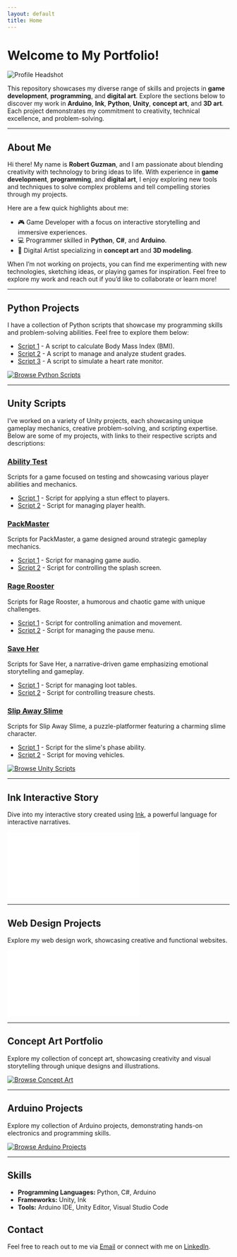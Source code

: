 ```yaml
---
layout: default
title: Home
---
```


<link rel="stylesheet" href="styles/main.css">

# Welcome to My Portfolio!

![Profile Headshot](https://cdnb.artstation.com/p/users/avatars/008/299/825/large/382b95d5d5983e40b34a8583a72fe71c.jpg?1733506347)

This repository showcases my diverse range of skills and projects in **game development**, **programming**, and **digital art**. Explore the sections below to discover my work in **Arduino**, **Ink**, **Python**, **Unity**, **concept art**, and **3D art**. Each project demonstrates my commitment to creativity, technical excellence, and problem-solving.

---

## About Me

Hi there! My name is **Robert Guzman**, and I am passionate about blending creativity with technology to bring ideas to life. With experience in **game development**, **programming**, and **digital art**, I enjoy exploring new tools and techniques to solve complex problems and tell compelling stories through my projects.

Here are a few quick highlights about me:
- 🎮 Game Developer with a focus on interactive storytelling and immersive experiences.
- 💻 Programmer skilled in **Python**, **C#**, and **Arduino**.
- 🎨 Digital Artist specializing in **concept art** and **3D modeling**.

When I’m not working on projects, you can find me experimenting with new technologies, sketching ideas, or playing games for inspiration. Feel free to explore my work and reach out if you’d like to collaborate or learn more!

---

## Python Projects

I have a collection of Python scripts that showcase my programming skills and problem-solving abilities. Feel free to explore them below:

- [Script 1](python/bmi.py) - A script to calculate Body Mass Index (BMI).
- [Script 2](python/gradelist.py) - A script to manage and analyze student grades.
- [Script 3](python/heart.py) - A script to simulate a heart rate monitor.

[![Browse Python Scripts](python/)](./python/)

---

## Unity Scripts

I’ve worked on a variety of Unity projects, each showcasing unique gameplay mechanics, creative problem-solving, and scripting expertise. Below are some of my projects, with links to their respective scripts and descriptions:

### [Ability Test](unity/Ability-Test)
Scripts for a game focused on testing and showcasing various player abilities and mechanics.

- [Script 1](unity/Ability-Test/StunEffect.cs) - Script for applying a stun effect to players.
- [Script 2](unity/Ability-Test/HealthSystem.cs) - Script for managing player health.

### [PackMaster](unity/PackMaster)
Scripts for PackMaster, a game designed around strategic gameplay mechanics.

- [Script 1](unity/PackMaster/AudioManager.cs) - Script for managing game audio.
- [Script 2](unity/PackMaster/SplashScreenController.cs) - Script for controlling the splash screen.

### [Rage Rooster](unity/RageRooster)
Scripts for Rage Rooster, a humorous and chaotic game with unique challenges.

- [Script 1](unity/RageRooster/AnimationAndMovementController.cs) - Script for controlling animation and movement.
- [Script 2](unity/RageRooster/PauseMenu.cs) - Script for managing the pause menu.

### [Save Her](unity/Save-Her)
Scripts for Save Her, a narrative-driven game emphasizing emotional storytelling and gameplay.

- [Script 1](unity/Save-Her/LootTable.cs) - Script for managing loot tables.
- [Script 2](unity/Save-Her/TreasureChest.cs) - Script for controlling treasure chests.

### [Slip Away Slime](unity/Slip-Away-Slime)
Scripts for Slip Away Slime, a puzzle-platformer featuring a charming slime character.

- [Script 1](unity/Slip-Away-Slime/PhaseAbility.cs) - Script for the slime's phase ability.
- [Script 2](unity/Slip-Away-Slime/VehicleMover.cs) - Script for moving vehicles.

[![Browse Unity Scripts](unity/)](./unity/)

---

## Ink Interactive Story

Dive into my interactive story created using [Ink](https://www.inklestudios.com/ink/), a powerful language for interactive narratives.

[![View the Interactive Story](ink/index.html)](./ink/index.html)

---

## Web Design Projects

Explore my web design work, showcasing creative and functional websites.

[![View Web Design Projects](web-design/index.html)](./web-design/index.html)

---

## Concept Art Portfolio

Explore my collection of concept art, showcasing creativity and visual storytelling through unique designs and illustrations.

[![Browse Concept Art](concept-art/)](./concept-art/)

---

## Arduino Projects

Explore my collection of Arduino projects, demonstrating hands-on electronics and programming skills.

[![Browse Arduino Projects](arduino/)](./arduino/)

---

## Skills
- **Programming Languages:** Python, C#, Arduino
- **Frameworks:** Unity, Ink
- **Tools:** Arduino IDE, Unity Editor, Visual Studio Code

## Contact
Feel free to reach out to me via [Email](mailto:ro305529@ucf.edu) or connect with me on [LinkedIn](https://www.linkedin.com/in/robert-guzman-designer/).